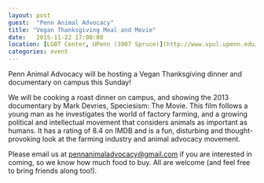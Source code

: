 ```yaml
---
layout: post
guest:  "Penn Animal Advocacy"
title: "Vegan Thanksgiving Meal and Movie"
date:   2015-11-22 17:00:00
location: [LGBT Center, UPenn (3907 Spruce)](http://www.vpul.upenn.edu/lgbtc/contact.php)
categories: event
---
```


Penn Animal Advocacy will be hosting a Vegan Thanksgiving dinner and documentary on campus this Sunday!

We will be cooking a roast dinner on campus, and showing the 2013 documentary by Mark Devries, Speciesism: The Movie. This film follows a young man as he investigates the world of factory farming, and a growing political and intellectual movement that considers animals as important as humans. It has a rating of 8.4 on IMDB and is a fun, disturbing and thought-provoking look at the farming industry and animal advocacy movement. 

Please email us at pennanimaladvocacy@gmail.com if you are interested in coming, so we know how much food to buy. All are welcome (and feel free to bring friends along too!).

